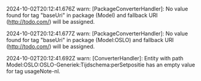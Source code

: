 2024-10-02T20:12:41.676Z warn: [PackageConverterHandler]: No value found for tag "baseUri" in package (Model) and fallback URI (http://todo.com/) will be assigned.

2024-10-02T20:12:41.677Z warn: [PackageConverterHandler]: No value found for tag "baseUri" in package (Model:OSLO) and fallback URI (http://todo.com/) will be assigned.

2024-10-02T20:12:41.692Z warn: [ConverterHandler]: Entity with path Model:OSLO:OSLO-Generiek:Tijdschema:perSetpositie has an empty value for tag usageNote-nl.

